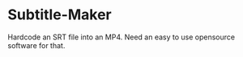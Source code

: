 # Subtitle-Maker
Hardcode an SRT file into an MP4. Need an easy to use opensource software for that. 
